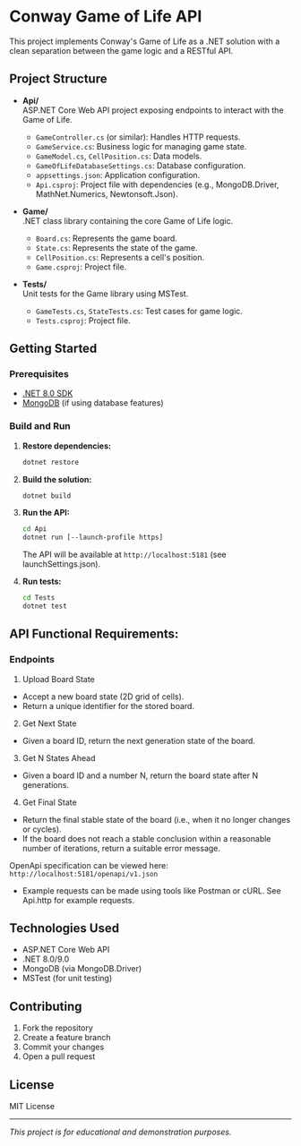 # Conway Game of Life API

This project implements Conway's Game of Life as a .NET solution with a clean separation between the game logic and a RESTful API.

## Project Structure

- **Api/**  
  ASP.NET Core Web API project exposing endpoints to interact with the Game of Life.  
  - `GameController.cs` (or similar): Handles HTTP requests.
  - `GameService.cs`: Business logic for managing game state.
  - `GameModel.cs`, `CellPosition.cs`: Data models.
  - `GameOfLifeDatabaseSettings.cs`: Database configuration.
  - `appsettings.json`: Application configuration.
  - `Api.csproj`: Project file with dependencies (e.g., MongoDB.Driver, MathNet.Numerics, Newtonsoft.Json).

- **Game/**  
  .NET class library containing the core Game of Life logic.  
  - `Board.cs`: Represents the game board.
  - `State.cs`: Represents the state of the game.
  - `CellPosition.cs`: Represents a cell's position.
  - `Game.csproj`: Project file.

- **Tests/**  
  Unit tests for the Game library using MSTest.  
  - `GameTests.cs`, `StateTests.cs`: Test cases for game logic.
  - `Tests.csproj`: Project file.

## Getting Started

### Prerequisites

- [.NET 8.0 SDK](https://dotnet.microsoft.com/download)
- [MongoDB](https://www.mongodb.com/) (if using database features)

### Build and Run

1. **Restore dependencies:**
   ```sh
   dotnet restore
   ```

2. **Build the solution:**
   ```sh
   dotnet build
   ```

3. **Run the API:**
   ```sh
   cd Api
   dotnet run [--launch-profile https]
   ```
   The API will be available at `http://localhost:5181` (see launchSettings.json).

4. **Run tests:**
   ```sh
   cd Tests
   dotnet test
   ```

## API Functional Requirements:

### Endpoints
1. Upload Board State
  - Accept a new board state (2D grid of cells).
  - Return a unique identifier for the stored board.
2. Get Next State
  - Given a board ID, return the next generation state of the board.
3. Get N States Ahead
  - Given a board ID and a number N, return the board state after N generations.
4. Get Final State
  - Return the final stable state of the board (i.e., when it no longer changes or cycles).
  - If the board does not reach a stable conclusion within a reasonable number of iterations, return a suitable error message.


OpenApi specification can be viewed here: `http://localhost:5181/openapi/v1.json`
- Example requests can be made using tools like Postman or cURL.
See Api.http for example requests.

## Technologies Used

- ASP.NET Core Web API
- .NET 8.0/9.0
- MongoDB (via MongoDB.Driver)
- MSTest (for unit testing)

## Contributing

1. Fork the repository
2. Create a feature branch
3. Commit your changes
4. Open a pull request

## License

MIT License

---

*This project is for educational and demonstration purposes.*
```
